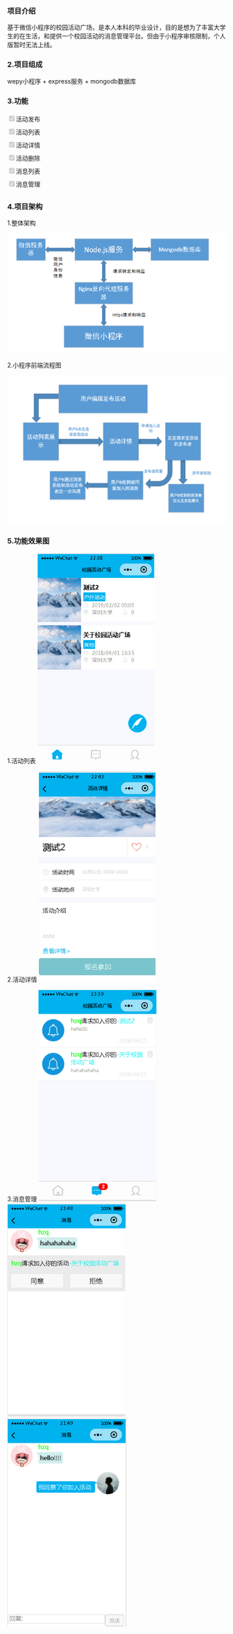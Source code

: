 ### 项目介绍
基于微信小程序的校园活动广场，是本人本科的毕业设计，目的是想为了丰富大学生的在生活，和提供一个校园活动的消息管理平台。但由于小程序审核限制，个人版暂时无法上线。
### 2.项目组成
wepy小程序 + express服务 + mongodb数据库

### 3.功能
<div style="height:30px;">
<input type="checkbox" disabled checked="checked" style="line-height:30px;"><span style="line-height:30px;vertical-aligin:top">活动发布</span>
</div>
<div style="height:30px;">
<input type="checkbox" disabled checked="checked" style="line-height:30px;"><span style="line-height:30px;vertical-aligin:top">活动列表</span>
</div>
<div style="height:30px;">
<input type="checkbox" disabled checked="checked" style="line-height:30px;"><span style="line-height:30px;vertical-aligin:top">活动详情</span>
</div>
<div style="height:30px;">
<input type="checkbox" disabled checked="checked" style="line-height:30px;"><span style="line-height:30px;vertical-aligin:top">活动删除</span>
</div>
<div style="height:30px;">
<input type="checkbox" disabled checked="checked" style="line-height:30px;"><span style="line-height:30px;vertical-aligin:top">消息列表</span>
</div>
<div style="height:30px;">
<input type="checkbox" disabled checked="checked" style="line-height:30px;"><span style="line-height:30px;vertical-aligin:top">消息管理</span>
</div>

### 4.项目架构
1.整体架构

![](./images/c.png)  

2.小程序前端流程图  

![](./images/a.png)

### 5.功能效果图
1.活动列表
![](./images/活动列表.png)

2.活动详情
![](./images/活动详情.png)

3.消息管理
![](./images/消息管理.png)  
![](./images/消息管理1.png)
![](./images/消息管理2.png)
